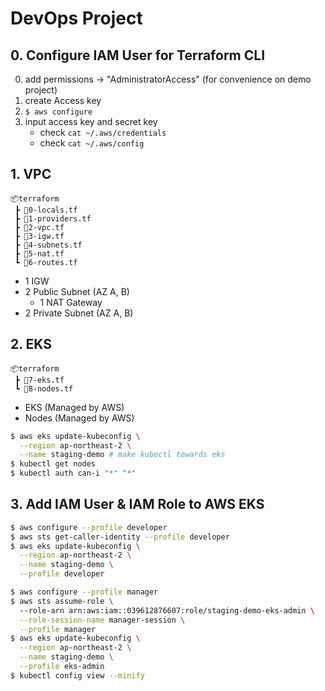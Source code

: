 # DevOps Project

## 0. Configure IAM User for Terraform CLI

0. add permissions -> "AdministratorAccess" (for convenience on demo project)
1. create Access key 
2. `$ aws configure` 
3. input access key and secret key 
    - check `cat ~/.aws/credentials`
    - check `cat ~/.aws/config`

## 1. VPC

```
📦terraform
 ┣ 📜0-locals.tf
 ┣ 📜1-providers.tf
 ┣ 📜2-vpc.tf
 ┣ 📜3-igw.tf
 ┣ 📜4-subnets.tf
 ┣ 📜5-nat.tf
 ┗ 📜6-routes.tf
``` 

- 1 IGW
- 2 Public Subnet (AZ A, B)
  - 1 NAT Gateway 
- 2 Private Subnet (AZ A, B)


## 2. EKS

```
📦terraform
 ┣ 📜7-eks.tf
 ┗ 📜8-nodes.tf
```


- EKS (Managed by AWS)
- Nodes (Managed by AWS)

```bash
$ aws eks update-kubeconfig \
  --region ap-northeast-2 \
  --name staging-demo # make kubectl towards eks
$ kubectl get nodes
$ kubectl auth can-i "*" "*"
```

## 3. Add IAM User & IAM Role to AWS EKS

```bash
$ aws configure --profile developer
$ aws sts get-caller-identity --profile developer
$ aws eks update-kubeconfig \
  --region ap-northeast-2 \
  --name staging-demo \
  --profile developer
```

```bash
$ aws configure --profile manager
$ aws sts assume-role \ 
  --role-arn arn:aws:iam::039612876607:role/staging-demo-eks-admin \
  --role-session-name manager-session \
  --profile manager
$ aws eks update-kubeconfig \
  --region ap-northeast-2 \
  --name staging-demo \
  --profile eks-admin
$ kubectl config view --minify
```
